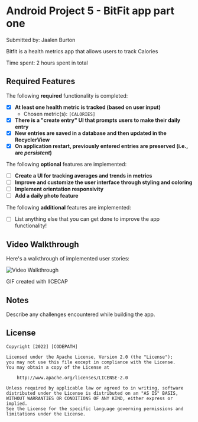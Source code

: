 # Android Project 5 - BitFit app part one

Submitted by: Jaalen Burton

Bitfit is a health metrics app that allows users to track Calories

Time spent: 2 hours spent in total

## Required Features

The following **required** functionality is completed:

- [X] **At least one health metric is tracked (based on user input)**
  - Chosen metric(s): `[CALORIES]`
- [X] **There is a "create entry" UI that prompts users to make their daily entry**
- [X] **New entries are saved in a database and then updated in the RecyclerView**
- [X] **On application restart, previously entered entries are preserved (i.e., are *persistent*)**
 
The following **optional** features are implemented:

- [ ] **Create a UI for tracking averages and trends in metrics**
- [ ] **Improve and customize the user interface through styling and coloring**
- [ ] **Implement orientation responsivity**
- [ ] **Add a daily photo feature**

The following **additional** features are implemented:

- [ ] List anything else that you can get done to improve the app functionality!

## Video Walkthrough

Here's a walkthrough of implemented user stories:

<img src='https://i.imgur.com/XPKVZaP.gif' title='Video Walkthrough' width='' alt='Video Walkthrough' />

GIF created with lICECAP


## Notes

Describe any challenges encountered while building the app.

## License

    Copyright [2022] [CODEPATH]

    Licensed under the Apache License, Version 2.0 (the "License");
    you may not use this file except in compliance with the License.
    You may obtain a copy of the License at

        http://www.apache.org/licenses/LICENSE-2.0

    Unless required by applicable law or agreed to in writing, software
    distributed under the License is distributed on an "AS IS" BASIS,
    WITHOUT WARRANTIES OR CONDITIONS OF ANY KIND, either express or implied.
    See the License for the specific language governing permissions and
    limitations under the License.
